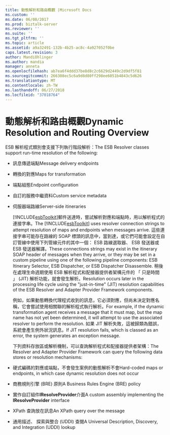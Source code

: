```yaml
---
title: 動態解析和路由概觀 |Microsoft Docs
ms.custom: ''
ms.date: 06/08/2017
ms.prod: biztalk-server
ms.reviewer: ''
ms.suite: ''
ms.tgt_pltfrm: ''
ms.topic: article
ms.assetid: a9a32491-132b-4b25-ac8c-4a927052f0be
caps.latest.revision: 3
author: MandiOhlinger
ms.author: mandia
manager: anneta
ms.openlocfilehash: ab7ea6f4ddd37be8d8c2c6629d2449c2d9df5f81
ms.sourcegitcommit: 266308ec5c6a9d8d80ff298ee6051b4843c5d626
ms.translationtype: MT
ms.contentlocale: zh-TW
ms.lasthandoff: 06/27/2018
ms.locfileid: "37018764"
---
```

# <a name="dynamic-resolution-and-routing-overview"></a><span data-ttu-id="480c2-102">動態解析和路由概觀</span><span class="sxs-lookup"><span data-stu-id="480c2-102">Dynamic Resolution and Routing Overview</span></span>
<span data-ttu-id="480c2-103">ESB 解析程式類別會支援下列執行階段解析：</span><span class="sxs-lookup"><span data-stu-id="480c2-103">The ESB Resolver classes support run-time resolution of the following:</span></span>  

- <span data-ttu-id="480c2-104">訊息傳遞端點</span><span class="sxs-lookup"><span data-stu-id="480c2-104">Message delivery endpoints</span></span>  

- <span data-ttu-id="480c2-105">轉換的對應</span><span class="sxs-lookup"><span data-stu-id="480c2-105">Maps for transformation</span></span>  

- <span data-ttu-id="480c2-106">端點組態</span><span class="sxs-lookup"><span data-stu-id="480c2-106">Endpoint configuration</span></span>  

- <span data-ttu-id="480c2-107">自訂的服務中繼資料</span><span class="sxs-lookup"><span data-stu-id="480c2-107">Custom service metadata</span></span>  

- <span data-ttu-id="480c2-108">伺服器端路線</span><span class="sxs-lookup"><span data-stu-id="480c2-108">Server-side itineraries</span></span>  

  <span data-ttu-id="480c2-109">[!INCLUDE[esbToolkit](../includes/esbtoolkit-md.md)]郵件送達時，嘗試解析對應和端點時，用以解析程式的連接字串。</span><span class="sxs-lookup"><span data-stu-id="480c2-109">The [!INCLUDE[esbToolkit](../includes/esbtoolkit-md.md)] uses resolver connection strings to attempt resolution of maps and endpoints when messages arrive.</span></span> <span data-ttu-id="480c2-110">這些連接字串可能存在路線的 SOAP 標頭的訊息中，當到達，或它們可能會設定在自訂管線中使用下列管線元件的其中一個： ESB 路線選取器、 ESB 發送器或 ESB 發送器解譯。</span><span class="sxs-lookup"><span data-stu-id="480c2-110">These connections strings may exist in the itinerary SOAP header of messages when they arrive, or they may be set in a custom pipeline using one of the following pipeline components: ESB Itinerary Selector, ESB Dispatcher, or ESB Dispatcher Disassemble.</span></span> <span data-ttu-id="480c2-111">稍後在處理生命週期使用 ESB 解析程式和配接器提供者架構元件的 「 只是時間 」 (JIT) 解析功能，就會發生解析。</span><span class="sxs-lookup"><span data-stu-id="480c2-111">Resolution occurs later in the processing life cycle using the "just-in-time" (JIT) resolution capabilities of the ESB Resolver and Adapter Provider Framework components.</span></span>  

  <span data-ttu-id="480c2-112">例如，如果動態轉換代理程式收到的訊息，它必須對應，但尚未決定對應名稱，它會嘗試使用相關聯的解析程式執行解析。</span><span class="sxs-lookup"><span data-stu-id="480c2-112">For example, if the dynamic transformation agent receives a message that it must map, but the map name has not yet been determined, it will attempt to use the associated resolver to perform the resolution.</span></span> <span data-ttu-id="480c2-113">如果 JIT 解析失敗，這被歸類為錯誤，系統會產生例外狀況訊息。</span><span class="sxs-lookup"><span data-stu-id="480c2-113">If JIT resolution fails, which is classed as an error, the system generates an exception message.</span></span>  

  <span data-ttu-id="480c2-114">下列資料存放區或解析機制，可以查詢解析程式和配接器提供者架構：</span><span class="sxs-lookup"><span data-stu-id="480c2-114">The Resolver and Adapter Provider Framework can query the following data stores or resolution mechanisms:</span></span>  

- <span data-ttu-id="480c2-115">硬式編碼的對應或端點，不會發生案例的動態解析不會</span><span class="sxs-lookup"><span data-stu-id="480c2-115">Hard-coded maps or endpoints, in which case dynamic resolution does not occur</span></span>  

- <span data-ttu-id="480c2-116">商務規則引擎 (BRE) 原則</span><span class="sxs-lookup"><span data-stu-id="480c2-116">A Business Rules Engine (BRE) policy</span></span>  

- <span data-ttu-id="480c2-117">實作自訂組件**IResolveProvider**介面</span><span class="sxs-lookup"><span data-stu-id="480c2-117">A custom assembly implementing the **IResolveProvider** interface</span></span>  

- <span data-ttu-id="480c2-118">XPath 查詢放在訊息</span><span class="sxs-lookup"><span data-stu-id="480c2-118">An XPath query over the message</span></span>  

- <span data-ttu-id="480c2-119">通用描述、 探索與整合 (UDDI) 查閱</span><span class="sxs-lookup"><span data-stu-id="480c2-119">A Universal Description, Discovery, and Integration (UDDI) lookup</span></span>
